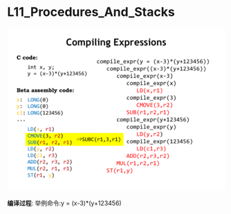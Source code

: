 # L11_Procedures_And_Stacks
![L11_Comlilier_Expressions.png](./Image/L11_Comlilier_Expressions.png)

**编译过程**:
举例命令:y = (x-3)*(y+123456)
